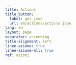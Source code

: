 ```yaml
---
title: Actions
title_button:
  label: get_json
  url: en/actions/actions.json
lang: en
layout: page
separator: ascending
title-alignment: left
linee-azione: true
linee-azione-all: true
ref: azioni
---
```

